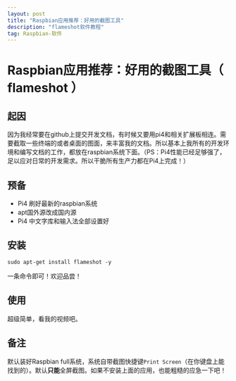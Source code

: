 ```yaml
---
layout: post
title: "Raspbian应用推荐：好用的截图工具"
description: "flameshot软件教程"
tag: Raspbian-软件
---   
```




# Raspbian应用推荐：好用的截图工具（ flameshot ）



## 起因

因为我经常要在github上提交开发文档，有时候又要用pi4和相关扩展板相连。需要截取一些终端的或者桌面的图面，来丰富我的文档。所以基本上我所有的开发环境和编写文档的工作，都放在raspbian系统下面。（PS：Pi4性能已经足够强了，足以应对日常的开发需求。所以干脆所有生产力都在Pi4上完成！）



## 预备

* Pi4 刷好最新的raspbian系统
* apt国外源改成国内源
* Pi4 中文字库和输入法全部设置好



## 安装

` sudo apt-get install flameshot -y `

一条命令即可！欢迎品尝！



## 使用

超级简单，看我的视频吧。



## 备注

默认装好Raspbian full系统，系统自带截图快捷键`Print Screen`（在你键盘上能找到的）。默认**只能**全屏截图。如果不安装上面的应用，也能粗糙的应急一下吧！

